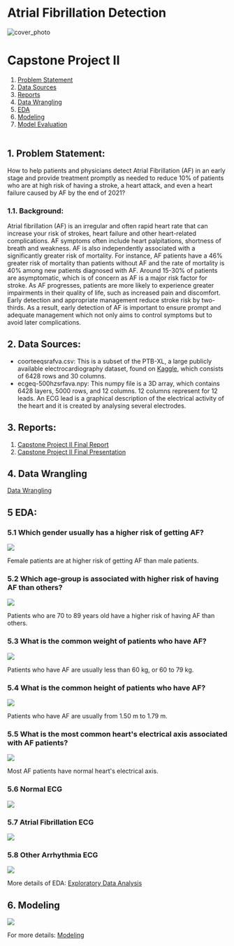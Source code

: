 # Atrial Fibrillation Detection 
![cover_photo](./img/AFib-Animation.gif)

# Capstone Project II
1.	[Problem Statement](#1-problem-statement)
2.	[Data Sources](#2-data-sources)
3.	[Reports](#3-reports)
4.  [Data Wrangling](#4-data-wrangling)
5.  [EDA](#5-eda)
6.  [Modeling](#6-modeling)
7.  [Model Evaluation](#7-model-evaluation)
<br/><br/>

## 1. Problem Statement:
How to help patients and physicians detect Atrial Fibrillation (AF) in an early stage and provide treatment promptly as needed to reduce 10% of patients who are at high risk of having a stroke, a heart attack, and even a heart failure caused by AF by the end of 2021?

### 1.1. Background:
Atrial fibrillation (AF) is an irregular and often rapid heart rate that can increase your risk of strokes, heart failure and other heart-related complications. AF symptoms often include heart palpitations, shortness of breath and weakness. AF is also independently associated with a significantly greater risk of mortality. For instance, AF patients have a 46% greater risk of mortality than patients without AF and the rate of mortality is 40% among new patients diagnosed with AF. Around 15-30% of patients are asymptomatic, which is of concern as AF is a major risk factor for stroke. As AF progresses, patients are more likely to experience greater impairments in their quality of life, such as increased pain and discomfort. Early detection and appropriate management reduce stroke risk by two-thirds. As a result, early detection of AF is important to ensure prompt and adequate management which not only aims to control symptoms but to avoid later complications.

## 2. Data Sources:
- coorteeqsrafva.csv: This is a subset of the PTB-XL, a large publicly available electrocardiography dataset, found on [Kaggle](https://www.kaggle.com/arjunascagnetto/ptbxl-atrial-fibrillation-detection), which consists of 6428 rows and 30 columns. 
- ecgeq-500hzsrfava.npy: This numpy file is a 3D array, which contains 6428 layers, 5000 rows, and 12 columns. 12 columns represent for 12 leads. An ECG lead is a graphical description of the electrical activity of the heart and it is created by analysing several electrodes.

## 3. Reports:
1. [Capstone Project II Final Report](https://github.com/tvo10/atrial-fibrillation-detection/blob/main/afib_detection_report.pdf)
4. [Capstone Project II Final Presentation](https://docs.google.com/presentation/d/1hBh9Pb7svQN0gg5JdP9LnS4gQ1PKYUQXwtJT0ZPAKVg/edit#slide=id.gdbd7bf2743_0_47)

## 4. Data Wrangling
[Data Wrangling](https://github.com/tvo10/atrial-fibrillation-detection/blob/main/01_afib_detection_data_wrangling.ipynb)

## 5 EDA:
### 5.1 Which gender usually has a higher risk of getting AF?
<p>
    <img src="https://github.com/tvo10/atrial-fibrillation-detection/tree/main/img/rhythm_by_sex.PNG" />
</p>
<p>Female patients are at higher risk of getting AF than male patients.</p>

### 5.2 Which age-group is associated with higher risk of having AF than others?
<p>
  <img src="https://github.com/tvo10/atrial-fibrillation-detection/tree/main/img/rhythm_by_age.PNG" />
</p>
<p>Patients who are 70 to 89 years old have a higher risk of having AF than others.</p>
            
### 5.3 What is the common weight of patients who have AF?
<p>
  <img src="https://github.com/tvo10/atrial-fibrillation-detection/tree/main/img/rhythm_by_weight.PNG" />
</p>
<p>Patients who have AF are usually less than 60 kg, or 60 to 79 kg.</p>

### 5.4 What is the common height of patients who have AF?
<p>
  <img src="https://github.com/tvo10/atrial-fibrillation-detection/tree/main/img/rhythm_by_height.PNG" />
</p>
<p>Patients who have AF are usually from 1.50 m to 1.79 m.</p>

### 5.5 What is the most common heart's electrical axis associated with AF patients?
<p>
  <img src="https://github.com/tvo10/atrial-fibrillation-detection/tree/main/img/rhythm_by_heart_axis.PNG" />
</p>
<p>Most AF patients have normal heart's electrical axis.</p>

### 5.6 Normal ECG
<p>
  <img src="https://github.com/tvo10/atrial-fibrillation-detection/tree/main/img/normal_ecg.PNG" />
</p>

### 5.7 Atrial Fibrillation ECG
<p>
  <img src="https://github.com/tvo10/atrial-fibrillation-detection/tree/main/img/atrial_fibrillation_ecg.PNG" />
</p>

### 5.8 Other Arrhythmia ECG
<p>
  <img src="https://github.com/tvo10/atrial-fibrillation-detection/tree/main/img/other_arrhythmia_ecg.PNG" />
</p>

More details of EDA:
[Exploratory Data Analysis](https://github.com/tvo10/atrial-fibrillation-detection/blob/main/02_afib_detection_eda.ipynb)

## 6. Modeling
<p>
<img src = "https://github.com/tvo10/atrial-fibrillation-detection/tree/main/img/modeling.PNG" />
</p>

For more details: 
[Modeling](https://github.com/tvo10/atrial-fibrillation-detection/blob/main/04_afib_detection_modeling.ipynb)
